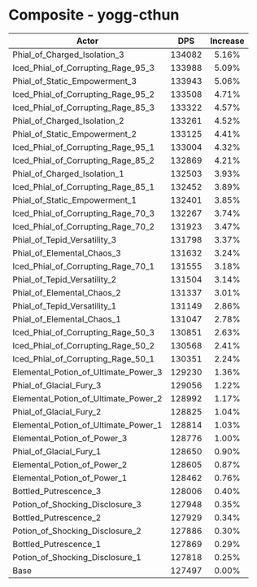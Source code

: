 # Composite - yogg-cthun
| Actor | DPS | Increase |
|---|:---:|:---:|
|Phial_of_Charged_Isolation_3|134082|5.16%|
|Iced_Phial_of_Corrupting_Rage_95_3|133988|5.09%|
|Phial_of_Static_Empowerment_3|133943|5.06%|
|Iced_Phial_of_Corrupting_Rage_95_2|133508|4.71%|
|Iced_Phial_of_Corrupting_Rage_85_3|133322|4.57%|
|Phial_of_Charged_Isolation_2|133261|4.52%|
|Phial_of_Static_Empowerment_2|133125|4.41%|
|Iced_Phial_of_Corrupting_Rage_95_1|133004|4.32%|
|Iced_Phial_of_Corrupting_Rage_85_2|132869|4.21%|
|Phial_of_Charged_Isolation_1|132503|3.93%|
|Iced_Phial_of_Corrupting_Rage_85_1|132452|3.89%|
|Phial_of_Static_Empowerment_1|132401|3.85%|
|Iced_Phial_of_Corrupting_Rage_70_3|132267|3.74%|
|Iced_Phial_of_Corrupting_Rage_70_2|131923|3.47%|
|Phial_of_Tepid_Versatility_3|131798|3.37%|
|Phial_of_Elemental_Chaos_3|131632|3.24%|
|Iced_Phial_of_Corrupting_Rage_70_1|131555|3.18%|
|Phial_of_Tepid_Versatility_2|131504|3.14%|
|Phial_of_Elemental_Chaos_2|131337|3.01%|
|Phial_of_Tepid_Versatility_1|131149|2.86%|
|Phial_of_Elemental_Chaos_1|131047|2.78%|
|Iced_Phial_of_Corrupting_Rage_50_3|130851|2.63%|
|Iced_Phial_of_Corrupting_Rage_50_2|130568|2.41%|
|Iced_Phial_of_Corrupting_Rage_50_1|130351|2.24%|
|Elemental_Potion_of_Ultimate_Power_3|129230|1.36%|
|Phial_of_Glacial_Fury_3|129056|1.22%|
|Elemental_Potion_of_Ultimate_Power_2|128992|1.17%|
|Phial_of_Glacial_Fury_2|128825|1.04%|
|Elemental_Potion_of_Ultimate_Power_1|128814|1.03%|
|Elemental_Potion_of_Power_3|128776|1.00%|
|Phial_of_Glacial_Fury_1|128650|0.90%|
|Elemental_Potion_of_Power_2|128605|0.87%|
|Elemental_Potion_of_Power_1|128462|0.76%|
|Bottled_Putrescence_3|128006|0.40%|
|Potion_of_Shocking_Disclosure_3|127948|0.35%|
|Bottled_Putrescence_2|127929|0.34%|
|Potion_of_Shocking_Disclosure_2|127886|0.30%|
|Bottled_Putrescence_1|127869|0.29%|
|Potion_of_Shocking_Disclosure_1|127818|0.25%|
|Base|127497|0.00%|
